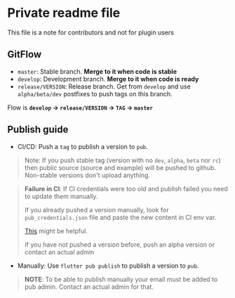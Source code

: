 # Private readme file
This file is a note for contributors and not for plugin users

## GitFlow
- `master`: Stable branch. **Merge to it when code is stable**
- `develop`: Development branch. **Merge to it when code is ready**
- `release/VERSION`: Release branch. Get from `develop` and use `alpha/beta/dev` postfixes to push tags on this branch.

Flow is **`develop` -> `release/VERSION` -> `TAG` -> `master`**


## Publish guide
- CI/CD: Push a `tag` to publish a version to `pub`.  

> Note: If you push stable tag (version with no `dev`, `alpha`, `beta` nor `rc`) 
> then public source (source and example) will be pushed to github. Non-stable versions don't upload anything.

> **Failure in CI**: If CI credentials were too old and publish failed you need to update them manually.  
> 
> If you already pushed a version manually, look for `pub_credentials.json` file and paste the new content in CI env var.
> 
> [This](https://stackoverflow.com/a/70487480/6678991) might be helpful.
> 
> If you have not pushed a version before, push an alpha version or contact an actual admin

- Manually: Use `flutter pub publish` to publish a version to `pub`.

> **NOTE**: To be able to publish manually your email must be added to pub admin. Contact an actual admin for that.